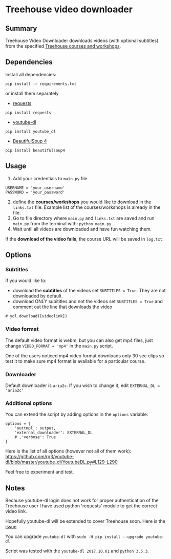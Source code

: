 # Treehouse video downloader

## Summary
Treehouse Video Downloader downloads videos (with optional subtitles) from the specified [Treehouse courses and workshops](http://www.teamtreehouse.com).

## Dependencies
Install all dependencies:
```
pip install -r requirements.txt
```
or install them separately
- [requests](http://docs.python-requests.org/en/master/)
```
pip install requests
```
- [youtube-dl](https://rg3.github.io/youtube-dl/)
```
pip install youtube_dl
```
- [BeautifulSoup 4](https://www.crummy.com/software/BeautifulSoup/bs4/doc/)
```
pip install beautifulsoup4
```

## Usage

1. Add your credentials to `main.py` file
```
USERNAME = 'your_username'
PASSWORD = 'your_password'
```
2. define the **courses/workshops** you would like to download in the `links.txt` file. Example list of the courses/workshops is already in the file.
3. Go to file directory where `main.py` and `links.txt` are saved and run `main.py` from the terminal with: `python main.py`
4. Wait until all videos are downloaded and have fun watching them.

If the **download of the video fails**, the course URL will be saved in `log.txt`.

## Options
### Subtitles

If you would like to:
- download the **subtitles** of the videos set `SUBTITLES = True`. They are not downloaded by default.
- download ONLY subititles and not the videos set `SUBTITLES = True` and comment out the line that downloads the video
```
# ydl.download([videolink])
```

### Video format
The default video format is webm, but you can
also get mp4 files, just change `VIDEO_FORMAT = 'mp4'` in the `main.py` script.

One of the users noticed mp4 video format downloads only 30 sec clips so test it to make sure mp4 format is available for a particular course. 

### Downloader

Default downloader is `aria2c`. If you wish to change it, edit `EXTERNAL_DL = 'aria2c'`

### Additional options

You can extend the script by adding options in the `options` variable:
```
options = {
    'outtmpl': output,
    'external_downloader': EXTERNAL_DL
    # ,'verbose': True
}
```

Here is the list of all options (however not all of them work): https://github.com/rg3/youtube-dl/blob/master/youtube_dl/YoutubeDL.py#L129-L290

Feel free to experiment and test.

## Notes
Because youtube-dl login does not work for proper authentication of the Treehouse user I have used python 'requests' module to get the correct video link.

Hopefully youtube-dl will be extended to cover Treehouse soon. Here is the [issue](https://github.com/rg3/youtube-dl/issues/9836).

You can upgrade `youtube-dl` with `sudo -H pip install --upgrade youtube-dl`

Script was tested with the `youtube-dl 2017.10.01` and `python 3.5.3`.
